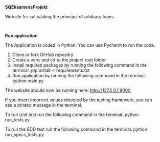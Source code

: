 **SQEksamensProjekt**

Website for calculating the principal of arbitrary loans.

<br>

**Run application**

The Application is coded in Python. You can use Pycharm to run the code.

1) Clone or fork GitHub repositry
2) Create a venv and cd to the project root folder
3) Install required packages by running the following command in the terminal: pip install -r requirements.txt
4) Run application by running the following command in the terminal: python main.py

The website should now be running here: http://127.0.0.1:8000 

If you insert incorrect values detected by the testing framework, you can see a printed message in the terminal.

To run Unit test run the following command in the terminal: python run_tests.py

To run the BDD test run the following command in the terminal: python run_specs_tests.py
